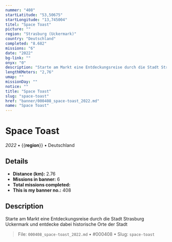 ```yaml
---
nummer: "408"
startLatitude: "53,50675"
startLongitude: "13,745004"
titel: "Space Toast"
picture: ""
region: "Strasburg (Uckermark)"
country: "Deutschland"
completed: "8.682"
missions: "6"
date: "2022"
bg-link: ""
onyx: "0"
description: "Starte am Markt eine Entdeckungsreise durch die Stadt Strasburg Uckermark und entdecke dabei historische Orte der Stadt"
lengthKMeters: "2,76"
umap: ""
missionDay: ""
notice: ""
title: "Space Toast"
slug: "space-toast"
href: "banner/000408_space-toast_2022.md"
name: "Space Toast"
---
```

# Space Toast

*2022* • {{__region__}} • Deutschland





## Details
- **Distance (km):** 2.76
- **Missions in banner:** 6
- **Total missions completed:** 
- **This is my banner no.:** 408



## Description
Starte am Markt eine Entdeckungsreise durch die Stadt Strasburg Uckermark und entdecke dabei historische Orte der Stadt




> File: `000408_space-toast_2022.md` • #000408 • Slug: `space-toast`
